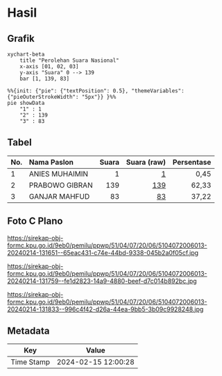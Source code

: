 # Hasil

## Grafik

```mermaid
xychart-beta
    title "Perolehan Suara Nasional"
    x-axis [01, 02, 03]
    y-axis "Suara" 0 --> 139
    bar [1, 139, 83]
```

```mermaid
%%{init: {"pie": {"textPosition": 0.5}, "themeVariables": {"pieOuterStrokeWidth": "5px"}} }%%
pie showData
    "1" : 1
    "2" : 139
    "3" : 83
```

## Tabel

| No. | Nama Paslon    | Suara | Suara (raw) | Persentase |
|:--- |:-------------- | -----:| -----------:| ----------:|
| 1   | ANIES MUHAIMIN | 1     | [1][p-1]    | 0,45       |
| 2   | PRABOWO GIBRAN | 139   | [139][p-2]  | 62,33      |
| 3   | GANJAR MAHFUD  | 83    | [83][p-3]   | 37,22      |


[p-1]: https://github.com/gigit-pemilu/pemilu-2024/blob/main/pilpres/hitung-suara/sub/51-bali/sub/04-gianyar/sub/07-payangan/sub/2006-kerta/sub/013-tps/sub/paslon-1.txt
[p-2]: https://github.com/gigit-pemilu/pemilu-2024/blob/main/pilpres/hitung-suara/sub/51-bali/sub/04-gianyar/sub/07-payangan/sub/2006-kerta/sub/013-tps/sub/paslon-2.txt
[p-3]: https://github.com/gigit-pemilu/pemilu-2024/blob/main/pilpres/hitung-suara/sub/51-bali/sub/04-gianyar/sub/07-payangan/sub/2006-kerta/sub/013-tps/sub/paslon-3.txt

## Foto C Plano

https://sirekap-obj-formc.kpu.go.id/9eb0/pemilu/ppwp/51/04/07/20/06/5104072006013-20240214-131651--65eac431-c74e-44bd-9338-045b2a0f05cf.jpg

https://sirekap-obj-formc.kpu.go.id/9eb0/pemilu/ppwp/51/04/07/20/06/5104072006013-20240214-131759--fe1d2823-14a9-4880-beef-d7c014b892bc.jpg

https://sirekap-obj-formc.kpu.go.id/9eb0/pemilu/ppwp/51/04/07/20/06/5104072006013-20240214-131833--996c4f42-d26a-44ea-9bb5-3b09c9928248.jpg


## Metadata

| Key        | Value               |
| ---------- | ------------------- |
| Time Stamp | 2024-02-15 12:00:28 |



